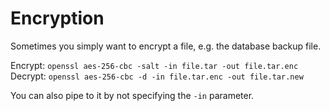 # Encryption
Sometimes you simply want to encrypt a file, e.g. the database backup file.

Encrypt: `openssl aes-256-cbc -salt -in file.tar -out file.tar.enc`
Decrypt: `openssl aes-256-cbc -d -in file.tar.enc -out file.tar.new`

You can also pipe to it by not specifying the `-in` parameter. 
